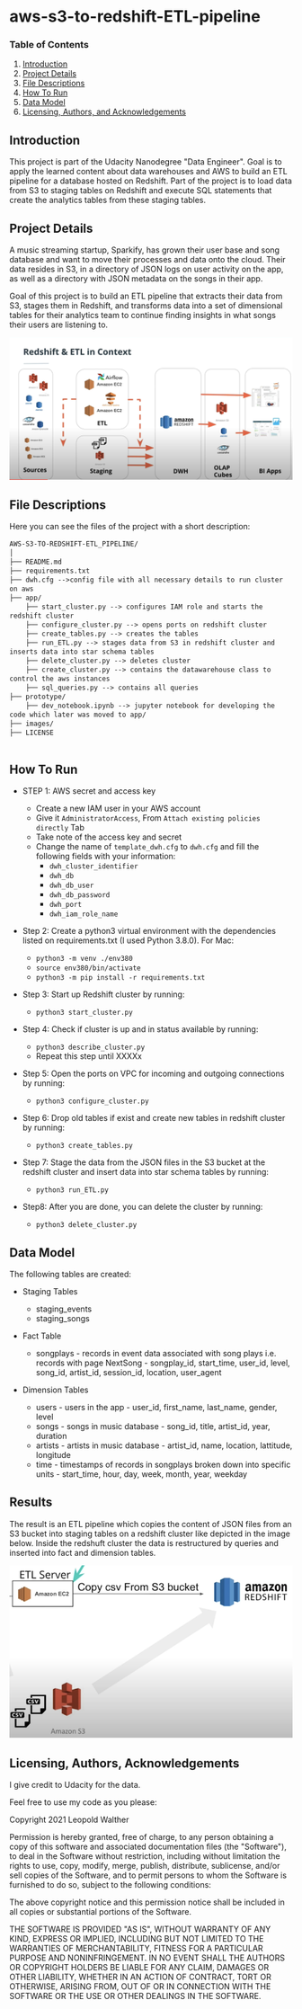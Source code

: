 # aws-s3-to-redshift-ETL-pipeline

### Table of Contents

1. [Introduction](#intro)
2. [Project Details](#details)
3. [File Descriptions](#files)
4. [How To Run](#execution)
5. [Data Model](#model)
6. [Licensing, Authors, and Acknowledgements](#licensing)

## Introduction<a name="intro"></a>

This project is part of the Udacity Nanodegree "Data Engineer".
Goal is to apply the learned content about data warehouses and AWS to build an ETL pipeline for a database hosted on Redshift. Part of the project is to load data from S3 to staging tables on Redshift and execute SQL statements that create the analytics tables from these staging tables.

## Project Details<a name="details"></a>

A music streaming startup, Sparkify, has grown their user base and song database and want to move their processes and data onto the cloud. Their data resides in S3, in a directory of JSON logs on user activity on the app, as well as a directory with JSON metadata on the songs in their app.

Goal of this project is to build an ETL pipeline that extracts their data from S3, stages them in Redshift, and transforms data into a set of dimensional tables for their analytics team to continue finding insights in what songs their users are listening to.

![Image of datawarehouse](./images/Datawarehouse.png)

## File Descriptions <a name="files"></a>

Here you can see the files of the project with a short description:

```
AWS-S3-TO-REDSHIFT-ETL_PIPELINE/
│
├── README.md
├── requirements.txt
├── dwh.cfg -->config file with all necessary details to run cluster on aws
├── app/ 
    ├── start_cluster.py --> configures IAM role and starts the redshift cluster
    ├── configure_cluster.py --> opens ports on redshift cluster
    ├── create_tables.py --> creates the tables
    ├── run_ETL.py --> stages data from S3 in redshift cluster and inserts data into star schema tables
    ├── delete_cluster.py --> deletes cluster
    ├── create_cluster.py --> contains the datawarehouse class to control the aws instances
    ├── sql_queries.py --> contains all queries
├── prototype/
    ├── dev_notebook.ipynb --> jupyter notebook for developing the code which later was moved to app/
├── images/ 
├── LICENSE


```
## How To Run<a name="execution"></a>

- STEP 1:  AWS secret and access key
  - Create a new IAM user in your AWS account
  - Give it `AdministratorAccess`, From `Attach existing policies directly` Tab
  - Take note of the access key and secret 
  - Change the name of `template_dwh.cfg` to `dwh.cfg` and fill the following fields with your information:
    - `dwh_cluster_identifier` 
    - `dwh_db`
    - `dwh_db_user`
    - `dwh_db_password`
    - `dwh_port`
    - `dwh_iam_role_name`

- Step 2: Create a python3 virtual environment with the dependencies listed on requirements.txt (I used Python 3.8.0). For Mac:
  - `python3 -m venv ./env380`
  - `source env380/bin/activate`
  - `python3 -m pip install -r requirements.txt`

- Step 3: Start up Redshift cluster by running:
  - `python3 start_cluster.py `

- Step 4: Check if cluster is up and in status available by running:
  - `python3 describe_cluster.py`
  - Repeat this step until XXXXx

- Step 5: Open the ports on VPC for incoming and outgoing connections by running:
  - `python3 configure_cluster.py`

- Step 6: Drop old tables if exist and create new tables in redshift cluster by running:
  - `python3 create_tables.py`

- Step 7: Stage the data from the JSON files in the S3 bucket at the redshift cluster and insert data into star schema tables by running:
  - `python3 run_ETL.py`

- Step8: After you are done, you can delete the cluster by running:
  - `python3 delete_cluster.py`


## Data Model<a name="model"></a>

The following tables are created:

- Staging Tables
  - staging_events
  - staging_songs

- Fact Table
  - songplays - records in event data associated with song plays i.e. records with page NextSong - songplay_id, start_time, user_id, level, song_id, artist_id, session_id, location, user_agent

- Dimension Tables
  - users - users in the app - user_id, first_name, last_name, gender, level
  - songs - songs in music database - song_id, title, artist_id, year, duration
  - artists - artists in music database - artist_id, name, location, lattitude, longitude
  - time - timestamps of records in songplays broken down into specific units - start_time, hour, day, week, month, year, weekday

## Results<a name="results"></a>

The result is an ETL pipeline which copies the content of JSON files from an S3 bucket into staging tables on a redshift cluster like depicted in the image below. Inside the redshuft cluster the data is restructured by queries and inserted into fact and dimension tables.

![Image of ETL Pipeline](./images/S3ToRedshift.png)

## Licensing, Authors, Acknowledgements<a name="licensing"></a>

I give credit to Udacity for the data.

Feel free to use my code as you please:

Copyright 2021 Leopold Walther

Permission is hereby granted, free of charge, to any person obtaining a copy of this software and associated documentation files (the "Software"), to deal in the Software without restriction, including without limitation the rights to use, copy, modify, merge, publish, distribute, sublicense, and/or sell copies of the Software, and to permit persons to whom the Software is furnished to do so, subject to the following conditions:

The above copyright notice and this permission notice shall be included in all copies or substantial portions of the Software.

THE SOFTWARE IS PROVIDED "AS IS", WITHOUT WARRANTY OF ANY KIND, EXPRESS OR IMPLIED, INCLUDING BUT NOT LIMITED TO THE WARRANTIES OF MERCHANTABILITY, FITNESS FOR A PARTICULAR PURPOSE AND NONINFRINGEMENT. IN NO EVENT SHALL THE AUTHORS OR COPYRIGHT HOLDERS BE LIABLE FOR ANY CLAIM, DAMAGES OR OTHER LIABILITY, WHETHER IN AN ACTION OF CONTRACT, TORT OR OTHERWISE, ARISING FROM, OUT OF OR IN CONNECTION WITH THE SOFTWARE OR THE USE OR OTHER DEALINGS IN THE SOFTWARE.